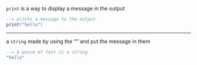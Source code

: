 `print` is a way to display a message in the output
```lua
--> prints a message to the output
print("hello")
```
***
a `string` made by using the *""* and put the message in them
```lua
--> A peace of text is a string
"hello"
```
